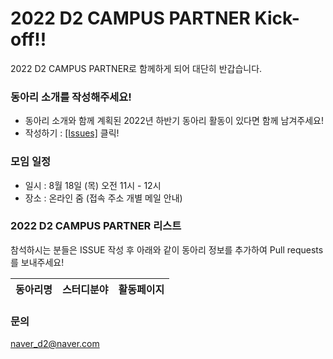 # 2022 D2 CAMPUS PARTNER Kick-off!!

2022 D2 CAMPUS PARTNER로 함께하게 되어 대단히 반갑습니다.

### 동아리 소개를 작성해주세요!
 - 동아리 소개와 함께 계획된 2022년 하반기 동아리 활동이 있다면 함께 남겨주세요!
 - 작성하기 : [[Issues]](https://github.com/D2CAMPUS-PARTNER/2022-Kick-off/issues/new) 클릭!


### 모임 일정
- 일시 : 8월 18일 (목) 오전 11시 - 12시
- 장소 : 온라인 줌 (접속 주소 개별 메일 안내)

### 2022 D2 CAMPUS PARTNER 리스트
참석하시는 분들은 ISSUE 작성 후 아래와 같이 동아리 정보를 추가하여 Pull requests를 보내주세요!

동아리명|스터디분야|활동페이지
--------------|----------|----------


### 문의
naver_d2@naver.com
